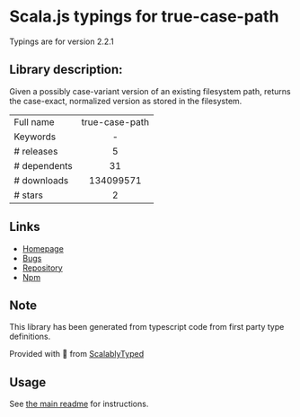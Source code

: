 
# Scala.js typings for true-case-path

Typings are for version 2.2.1

## Library description:
Given a possibly case-variant version of an existing filesystem path, returns the case-exact, normalized version as stored in the filesystem.

|                    |                 |
| ------------------ | :-------------: |
| Full name          | true-case-path |
| Keywords           | - |
| # releases         | 5 |
| # dependents       | 31 |
| # downloads        | 134099571 |
| # stars            | 2 |

## Links
- [Homepage](https://github.com/Profiscience/true-case-path#readme)
- [Bugs](https://github.com/Profiscience/true-case-path/issues)
- [Repository](https://github.com/Profiscience/true-case-path)
- [Npm](https://www.npmjs.com/package/true-case-path)
    


## Note
This library has been generated from typescript code from first party type definitions.

Provided with :purple_heart: from [ScalablyTyped](https://github.com/oyvindberg/ScalablyTyped)

## Usage
See [the main readme](../../readme.md) for instructions.


